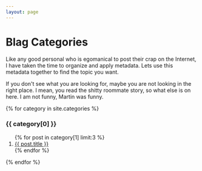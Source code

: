 ```yaml
---
layout: page
---
```

<div class="row">
    <div class="col-lg-12">
        <h1>Blag Categories</h1>
    </div>
</div>
<div class="row">
    <div class="col-lg-6">
        <p>Like any good personal who is egomanical to post their crap on the Internet, I have taken the time to organize and apply metadata.  Lets use this metadata together to find the topic you want.</p>
        <p>If you don't see what you are looking for, maybe you are not looking in the right place.  I mean, you read the shitty roommate story, so what else is on here.  I am not funny, Martin was funny.</p>
    </div>
    <div class="col-lg-6">
        {% for category in site.categories %}
        <h3>{{ category[0] }}</h3>
        <ol>
            {% for post in category[1] limit:3 %}
            <li><a href="{{ post.url }}">{{ post.title }}</a></li>
            {% endfor %}
        </ol>
        {% endfor %}
    </div>
</div>
